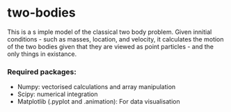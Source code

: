 
# two-bodies
This is a s imple model of the classical two body problem. Given innitial conditions - such as masses, location, and  velocity, it calculates the motion of the two bodies given that they are viewed as point particles - and the only things in existance. 

### Required packages: 
<ul>
  <li>Numpy: vectorised calculations and array manipulation</li>
  <li>Scipy: numerical integration </li>
  <li>Matplotlib (.pyplot and .animation): For data visualisation</li>
</ul>

